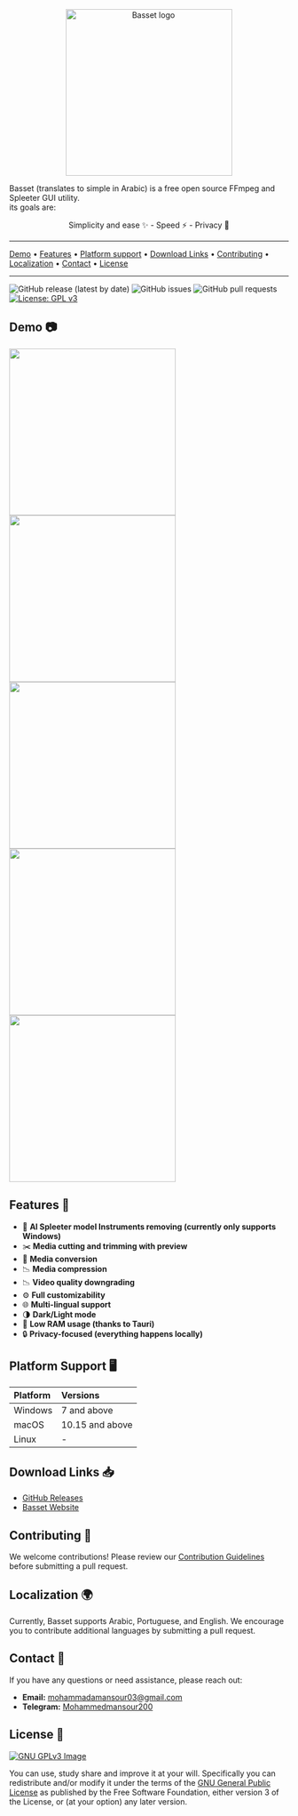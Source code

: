 <center>
 <img alt="Basset logo" width=300 src="https://raw.githubusercontent.com/mohammadmansour200/basset/main/public/appIcon.png">
</center>

Basset (translates to simple in Arabic) is a free open source FFmpeg and Spleeter GUI utility.
<br/>
its goals are:

<center>
Simplicity and ease ✨ - Speed ⚡ - Privacy 🔏
</center>

<hr><a href="#demo-">Demo</a> &bull; <a href="#features-">Features</a> &bull; <a href="#platform-support-%EF%B8%8F">Platform support</a> &bull; <a href="#download-links-">Download Links</a> &bull;  <a href="#contributing-">Contributing</a> &bull; <a href="#localization-">Localization</a> &bull; <a href="#contact-">Contact</a> &bull; <a href="#license-">License</a></p>
<hr>

![GitHub release (latest by date)](https://img.shields.io/github/v/release/mohammadmansour200/basset)
![GitHub issues](https://img.shields.io/github/issues/mohammadmansour200/basset)
![GitHub pull requests](https://img.shields.io/github/issues-pr/mohammadmansour200/basset)
[![License: GPL v3](https://img.shields.io/badge/License-GPLv3-blue.svg)](https://www.gnu.org/licenses/gpl-3.0)

## Demo 📷

<img src="https://i.imgur.com/lF9EO8H.png" width=300> <img src="https://i.imgur.com/MpgWd9U.png" width=300>
<img src="https://i.imgur.com/BtueYAd.png" width=300>
<img src="https://i.imgur.com/V0avyKf.png" width=300>
<img src="https://i.imgur.com/laZvSTE.png" width=300>

## Features 🌟

- 🤖 **AI Spleeter model Instruments removing (currently only supports Windows)**
- ✂️ **Media cutting and trimming with preview**
- 🔄 **Media conversion**
- 📉 **Media compression**
- 📉 **Video quality downgrading**
- ⚙️ **Full customizability**
- 🌐 **Multi-lingual support**
- 🌗 **Dark/Light mode**
- 🧠 **Low RAM usage (thanks to Tauri)**
- 🔒 **Privacy-focused (everything happens locally)**

## Platform Support 🖥️

| Platform | Versions        |
| :------- | :-------------- |
| Windows  | 7 and above     |
| macOS    | 10.15 and above |
| Linux    | -               |

## Download Links 📥

- [GitHub Releases](https://github.com/mohammadmansour200/basset/releases)
- [Basset Website](https://basset.vercel.app/)

## Contributing 🤝

We welcome contributions! Please review our [Contribution Guidelines](https://github.com/mohammadmansour200/basset/blob/main/CONTRIBUTING.md) before submitting a pull request.

## Localization 🌍

Currently, Basset supports Arabic, Portuguese, and English. We encourage you to contribute additional languages by submitting a pull request.

## Contact 📧

If you have any questions or need assistance, please reach out:

- **Email:** [mohammadamansour03@gmail.com](mailto:mohammadamansour03@gmail.com)
- **Telegram:** [Mohammedmansour200](https://t.me/Mohammedmansour200)

## License 📜

[![GNU GPLv3 Image](https://www.gnu.org/graphics/gplv3-127x51.png)](https://www.gnu.org/licenses/gpl-3.0.html)

You can use, study share and improve it at your
will. Specifically you can redistribute and/or modify it under the terms of the
[GNU General Public License](https://www.gnu.org/licenses/gpl-3.0.html) as
published by the Free Software Foundation, either version 3 of the License, or
(at your option) any later version.
